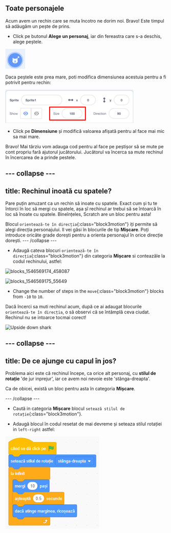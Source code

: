 ## Toate personajele

Acum avem un rechin care se muta încotro ne dorim noi. Bravo! Este timpul să adăugăm un pește de prins.

+ Click pe butonul **Alege un personaj**, iar din fereastra care s-a deschis, alege peștele.

![The New sprite button](images/spritesNewFromLibrary.png)

Daca peștele este prea mare, poti modifica dimensiunea acestuia pentru a fi potrivit pentru rechin:

![Sprite size control](images/sprites2.png)

+ Click pe **Dimensiune** și modifică valoarea afișată pentru al face mai mic sa mai mare.

Bravo! Mai târziu vom adauga cod pentru al face pe peștișor sâ se mute pe cont propriu fară ajutorul jucătorului. Jucătorul va încerca sa mute rechinul în încercarea de a prinde pestele.

--- collapse ---
---
title: Rechinul inoată cu spatele?
---

Pare puțin amuzant ca un rechin să inoate cu spatele. Exact cum și tu te întorci în loc să mergi cu spatele, așa șî rechinul ar trebui să se întoarcă în loc să înoate cu spatele. Bineînțeles, Scratch are un bloc pentru asta!

Blocul `orientează-te în direcția`{:class="block3motion"} iți permite să alegi direcția personajului. Il vei găsi în blocurile de tip **Mișcare**. 
Poți introduce oricâte grade dorești pentru a orienta personajul în orice direcție dorești.
--- /collapse ---

+ Adaugă cateva blocuri `orientează-te în direcția`{:class="block3motion"} din categoria **Mișcare** si conteazăle la codul rechinului, astfel: 

![blocks_1546569174_458087](images/blocks_1546569174_458087.png)

![blocks_1546569175_55649](images/blocks_1546569175_55649.png)

+ Change the number of steps in the `move`{:class="block3motion"} blocks from `-10` to `10`.

Dacă încerci sa muti rechinul acum, după ce ai adaugat blocurile `orientează-te în direcția`, o să observi că se întâmplă ceva ciudat. Rechinul nu se intoarce tocmai corect!

![Upside down shark](images/spritesUpsideDown.png)

--- collapse ---
---
title: De ce ajunge cu capul în jos?
---

Problema aici este că rechinul începe, ca orice alt personaj, cu **stilul de rotație** 'de jur inprejur', iar ce avem noi nevoie este 'stânga-dreapta'.

Ca de obicei, există un bloc pentru asta în categoria **Mișcare**. 

--- /collapse ---

+ Caută in categoria **Mișcare** blocul `setează stilul de rotație`{:class="block3motion"}.

+ Adaugă blocul în codul resetat de mai devreme și seteaza stilul rotației in `left-right` astfel: 

![blocks_1546569176_649717](images/blocks_1546569176_649717.png)
